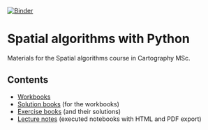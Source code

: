 [![Binder](https://mybinder.org/badge_logo.svg)](https://mybinder.org/v2/git/https%3A%2F%2Fgitlab.inf.elte.hu%2Fmate%2Fspatial-algorithms.git/master)

# Spatial algorithms with Python
Materials for the Spatial algorithms course in Cartography MSc.

## Contents
 - [Workbooks](workbooks/README.md)
 - [Solution books](solutions/README.md) (for the workbooks)
 - [Exercise books](exercises/README.md) (and their solutions)
 - [Lecture notes](book/README.md) (executed notebooks with HTML and PDF export)
